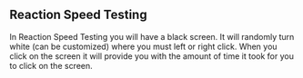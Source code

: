 Reaction Speed Testing
---
In Reaction Speed Testing you will have a black screen. It will randomly turn white (can be customized) where you must left or right click. When you click on the screen it will provide you with the amount of time it took for you to click on the screen.